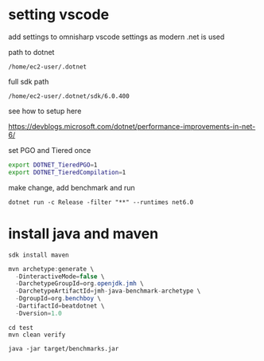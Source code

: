 # setting vscode

add settings to omnisharp vscode settings as modern .net is used

path to dotnet

`/home/ec2-user/.dotnet`

full sdk path

`/home/ec2-user/.dotnet/sdk/6.0.400`

see how to setup here

https://devblogs.microsoft.com/dotnet/performance-improvements-in-net-6/


set PGO and Tiered once

```sh
export DOTNET_TieredPGO=1 
export DOTNET_TieredCompilation=1
```

make change, add benchmark and run 

`dotnet run -c Release -filter "**" --runtimes net6.0`

# install java and maven

`sdk install maven`

```java
mvn archetype:generate \
  -DinteractiveMode=false \
  -DarchetypeGroupId=org.openjdk.jmh \
  -DarchetypeArtifactId=jmh-java-benchmark-archetype \
  -DgroupId=org.benchboy \
  -DartifactId=beatdotnet \
  -Dversion=1.0
```

```
cd test
mvn clean verify

java -jar target/benchmarks.jar
```